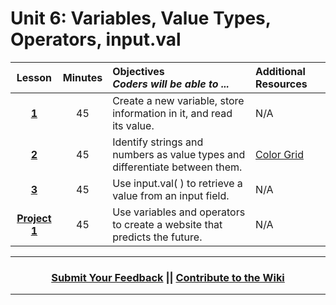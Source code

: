 # Unit 6: Variables, Value Types, Operators, input.val





|Lesson|Minutes|Objectives <br> *Coders will be able to ...*|Additional Resources|
|:-------:|:-------:|:-------|:-------|
|[**1**](https://docs.google.com/presentation/d/1Y8QpU7fJ7z2Yv0yvYBMktHcojrxzO7J4wpePOWlIPOM/edit)|45| Create a new variable, store information in it, and read its value. |N/A|
|[**2**](https://docs.google.com/presentation/d/1MX3BJmvKiHI2hcpvOPTwxCs0Ng35T0mcPPscAAhdeCQ/edit)|45| Identify strings and numbers as value types and differentiate between them. |[Color Grid](https://popcode.org/?snapshot=cd76e4eb-6fee-4f70-8ef3-ff390669bc2a)|
|[**3**](https://docs.google.com/presentation/d/1K88zeTj9N0IRMf5URESoO9ycrEjH7QXJtFInUVmvnh0/edit)|45| Use input.val( ) to retrieve a value from an input field. |N/A|
|[**Project 1**](https://docs.google.com/presentation/d/1cusYVTmtEv81g1CRkbVkroAghlbfdJN6iCqLUDAaBMQ/edit)|45| Use variables and operators to create a website that predicts the future. |N/A|

----
<h3 align="center"><a href="https://docs.google.com/forms/d/e/1FAIpQLSeLpI-m6UKvIxk97F8R1iidFRaYXJ3dfcUuIjx2Pz0WMfO1SA/viewform">Submit Your Feedback</a> || <a href="https://github.com/ScriptEdcurriculum/curriculum18-19/wiki">Contribute to the Wiki</a> </h3>

----



